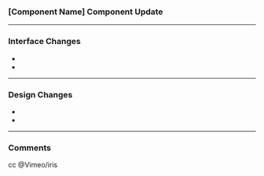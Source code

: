 ### [Component Name] Component Update

***
### Interface Changes
- 
-

***
### Design Changes
-
-

***
### Comments
cc @Vimeo/iris
